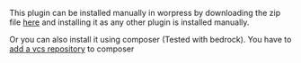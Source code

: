 This plugin can be installed manually in worpress by downloading the zip file  [here](./archive/master.zip "Plugin Zip File Download Link") and installing it as any other plugin is installed manually.

Or you can also install it using composer (Tested with bedrock). You have to [add a vcs repository](https://getcomposer.org/doc/05-repositories.md#vcs "Link to composer website explanation of how to add a vcs repository") to composer
